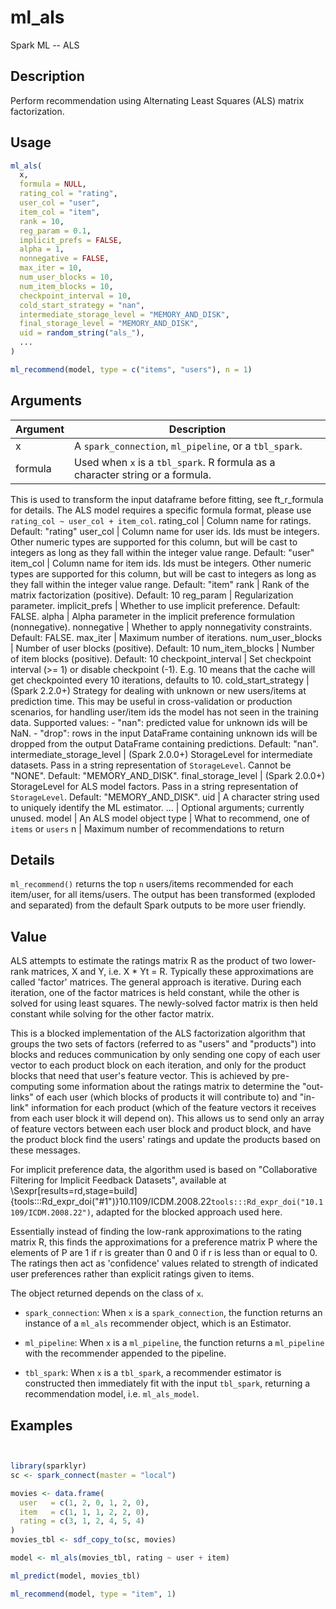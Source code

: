 # ml_als


Spark ML -- ALS




## Description

Perform recommendation using Alternating Least Squares (ALS) matrix factorization.





## Usage
```r
ml_als(
  x,
  formula = NULL,
  rating_col = "rating",
  user_col = "user",
  item_col = "item",
  rank = 10,
  reg_param = 0.1,
  implicit_prefs = FALSE,
  alpha = 1,
  nonnegative = FALSE,
  max_iter = 10,
  num_user_blocks = 10,
  num_item_blocks = 10,
  checkpoint_interval = 10,
  cold_start_strategy = "nan",
  intermediate_storage_level = "MEMORY_AND_DISK",
  final_storage_level = "MEMORY_AND_DISK",
  uid = random_string("als_"),
  ...
)

ml_recommend(model, type = c("items", "users"), n = 1)
```




## Arguments


Argument      |Description
------------- |----------------
x | A ``spark_connection``, ``ml_pipeline``, or a ``tbl_spark``.
formula | Used when ``x`` is a ``tbl_spark``. R formula as a character string or a formula.
This is used to transform the input dataframe before fitting, see ft_r_formula for details.
The ALS model requires a specific formula format, please use ``rating_col ~ user_col + item_col``.
rating_col | Column name for ratings. Default: "rating"
user_col | Column name for user ids. Ids must be integers. Other numeric types are supported for this column, but will be cast to integers as long as they fall within the integer value range. Default: "user"
item_col | Column name for item ids. Ids must be integers. Other numeric types are supported for this column, but will be cast to integers as long as they fall within the integer value range. Default: "item"
rank | Rank of the matrix factorization (positive). Default: 10
reg_param | Regularization parameter.
implicit_prefs | Whether to use implicit preference. Default: FALSE.
alpha | Alpha parameter in the implicit preference formulation (nonnegative).
nonnegative | Whether to apply nonnegativity constraints. Default: FALSE.
max_iter | Maximum number of iterations.
num_user_blocks | Number of user blocks (positive). Default: 10
num_item_blocks | Number of item blocks (positive). Default: 10
checkpoint_interval | Set checkpoint interval (>= 1) or disable checkpoint (-1).
E.g. 10 means that the cache will get checkpointed every 10 iterations, defaults to 10.
cold_start_strategy | (Spark 2.2.0+) Strategy for dealing with unknown or new users/items at prediction time. This may be useful in cross-validation or production scenarios, for handling user/item ids the model has not seen in the training data. Supported values: - "nan": predicted value for unknown ids will be NaN. - "drop": rows in the input DataFrame containing unknown ids will be dropped from the output DataFrame containing predictions. Default: "nan".
intermediate_storage_level | (Spark 2.0.0+) StorageLevel for intermediate datasets. Pass in a string representation of ``StorageLevel``. Cannot be "NONE". Default: "MEMORY_AND_DISK".
final_storage_level | (Spark 2.0.0+) StorageLevel for ALS model factors. Pass in a string representation of ``StorageLevel``. Default: "MEMORY_AND_DISK".
uid | A character string used to uniquely identify the ML estimator.
... | Optional arguments; currently unused.
model | An ALS model object
type | What to recommend, one of ``items`` or ``users``
n | Maximum number of recommendations to return




## Details

``ml_recommend()`` returns the top ``n`` users/items recommended for each item/user, for all items/users. The output has been transformed (exploded and separated) from the default Spark outputs to be more user friendly.





## Value

ALS attempts to estimate the ratings matrix R as the product of two lower-rank matrices, X and Y, i.e. X * Yt = R. Typically these approximations are called 'factor' matrices. The general approach is iterative. During each iteration, one of the factor matrices is held constant, while the other is solved for using least squares. The newly-solved factor matrix is then held constant while solving for the other factor matrix.

This is a blocked implementation of the ALS factorization algorithm that groups the two sets of factors (referred to as "users" and "products") into blocks and reduces communication by only sending one copy of each user vector to each product block on each iteration, and only for the product blocks that need that user's feature vector. This is achieved by pre-computing some information about the ratings matrix to determine the "out-links" of each user (which blocks of products it will contribute to) and "in-link" information for each product (which of the feature vectors it receives from each user block it will depend on). This allows us to send only an array of feature vectors between each user block and product block, and have the product block find the users' ratings and update the products based on these messages.

For implicit preference data, the algorithm used is based on "Collaborative Filtering for Implicit Feedback Datasets", available at \Sexpr[results=rd,stage=build]{tools:::Rd_expr_doi("#1")}10.1109/ICDM.2008.22`tools:::Rd_expr_doi("10.1109/ICDM.2008.22")`, adapted for the blocked approach used here.

Essentially instead of finding the low-rank approximations to the rating matrix R, this finds the approximations for a preference matrix P where the elements of P are 1 if r is greater than 0 and 0 if r is less than or equal to 0. The ratings then act as 'confidence' values related to strength of indicated user preferences rather than explicit ratings given to items.

The object returned depends on the class of ``x``.


  
*  `spark_connection`: When `x` is a `spark_connection`, the function returns an instance of a `ml_als` recommender object, which is an Estimator.

  
*  `ml_pipeline`: When `x` is a `ml_pipeline`, the function returns a `ml_pipeline` with
  the recommender appended to the pipeline.

  
*  `tbl_spark`: When `x` is a `tbl_spark`, a recommender
  estimator is constructed then immediately fit with the input
  `tbl_spark`, returning a recommendation model, i.e. `ml_als_model`.






## Examples

```r


library(sparklyr)
sc <- spark_connect(master = "local")

movies <- data.frame(
  user   = c(1, 2, 0, 1, 2, 0),
  item   = c(1, 1, 1, 2, 2, 0),
  rating = c(3, 1, 2, 4, 5, 4)
)
movies_tbl <- sdf_copy_to(sc, movies)

model <- ml_als(movies_tbl, rating ~ user + item)

ml_predict(model, movies_tbl)

ml_recommend(model, type = "item", 1)

```






